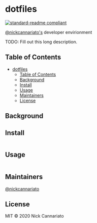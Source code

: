 # dotfiles

[![standard-readme compliant](https://img.shields.io/badge/standard--readme-OK-green.svg?style=flat-square)](https://github.com/RichardLitt/standard-readme)

[@nickcannariato's](https://github.com/nickcannariato) developer envirionment

TODO: Fill out this long description.

## Table of Contents

- [dotfiles](#dotfiles)
  - [Table of Contents](#table-of-contents)
  - [Background](#background)
  - [Install](#install)
  - [Usage](#usage)
  - [Maintainers](#maintainers)
  - [License](#license)

## Background

## Install

```shell
```

## Usage

```shell
```

## Maintainers

[@nickcannariato](https://github.com/nickcannariato)

## License

MIT © 2020 Nick Cannariato
